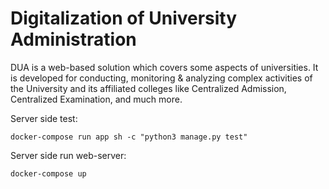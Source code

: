 # Digitalization of University Administration

DUA is a web-based solution which covers some aspects of universities. It is developed for conducting, monitoring & analyzing complex activities of the University and its affiliated colleges like Centralized Admission, Centralized Examination, and much more.

Server side test:
```
docker-compose run app sh -c "python3 manage.py test"
```

Server side run web-server:
```
docker-compose up
```
